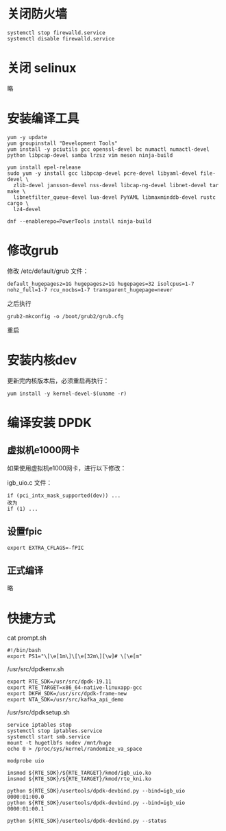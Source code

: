# 关闭防火墙
```shell
systemctl stop firewalld.service
systemctl disable firewalld.service
```
# 关闭 selinux
略

# 安装编译工具
```shell
yum -y update
yum groupinstall "Development Tools"
yum install -y pciutils gcc openssl-devel bc numactl numactl-devel python libpcap-devel samba lrzsz vim meson ninja-build

yum install epel-release
sudo yum -y install gcc libpcap-devel pcre-devel libyaml-devel file-devel \
  zlib-devel jansson-devel nss-devel libcap-ng-devel libnet-devel tar make \
  libnetfilter_queue-devel lua-devel PyYAML libmaxminddb-devel rustc cargo \
  lz4-devel

dnf --enablerepo=PowerTools install ninja-build
```

# 修改grub
修改 /etc/default/grub 文件：
```shell
default_hugepagesz=1G hugepagesz=1G hugepages=32 isolcpus=1-7 nohz_full=1-7 rcu_nocbs=1-7 transparent_hugepage=never
```
之后执行
```shell
grub2-mkconfig -o /boot/grub2/grub.cfg
```
重启

# 安装内核dev
更新完内核版本后，必须重启再执行：
```shell
yum install -y kernel-devel-$(uname -r)
```
# 编译安装 DPDK
## 虚拟机e1000网卡
如果使用虚拟机e1000网卡，进行以下修改：

igb_uio.c 文件：
```shell
if (pci_intx_mask_supported(dev)) ...
改为
if (1) ...
```
## 设置fpic
```shell
export EXTRA_CFLAGS=-fPIC
```
## 正式编译
略

# 快捷方式
cat prompt.sh
```shell
#!/bin/bash
export PS1="\[\e[1m\]\[\e[32m\][\w]# \[\e[m"
```
/usr/src/dpdkenv.sh
```shell
export RTE_SDK=/usr/src/dpdk-19.11
export RTE_TARGET=x86_64-native-linuxapp-gcc
export DKFW_SDK=/usr/src/dpdk-frame-new
export NTA_SDK=/usr/src/kafka_api_demo
```

/usr/src/dpdksetup.sh
```shell
service iptables stop
systemctl stop iptables.service
systemctl start smb.service
mount -t hugetlbfs nodev /mnt/huge
echo 0 > /proc/sys/kernel/randomize_va_space

modprobe uio

insmod ${RTE_SDK}/${RTE_TARGET}/kmod/igb_uio.ko
insmod ${RTE_SDK}/${RTE_TARGET}/kmod/rte_kni.ko

python ${RTE_SDK}/usertools/dpdk-devbind.py --bind=igb_uio 0000:01:00.0
python ${RTE_SDK}/usertools/dpdk-devbind.py --bind=igb_uio 0000:01:00.1

python ${RTE_SDK}/usertools/dpdk-devbind.py --status
```
